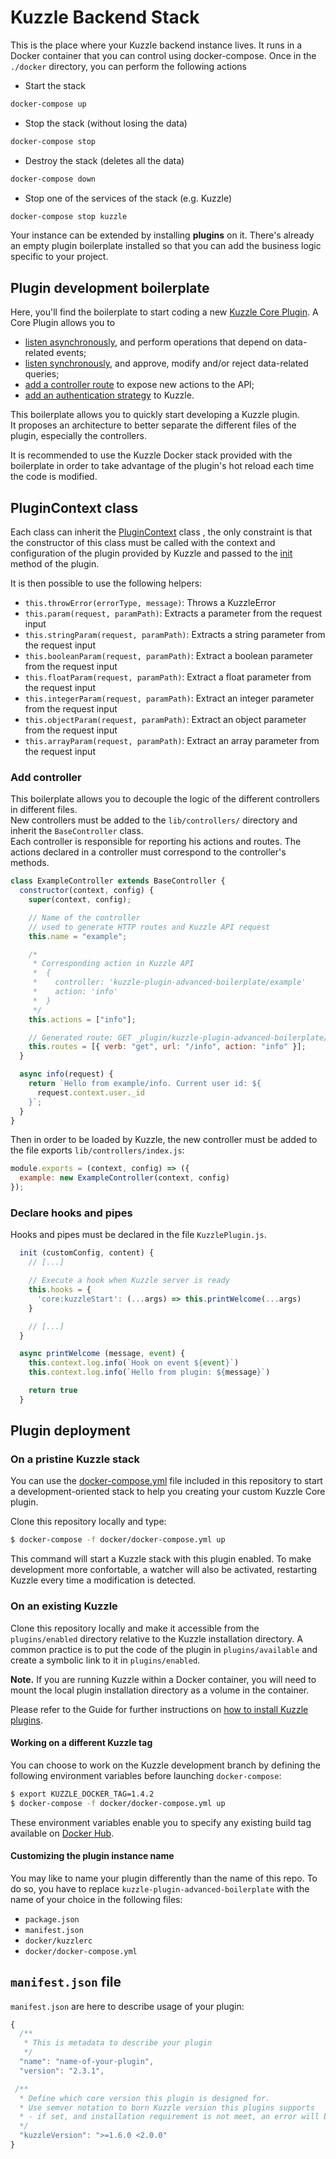 # Kuzzle Backend Stack

This is the place where your Kuzzle backend instance lives. It runs in a Docker container that you can control using docker-compose.
Once in the `./docker` directory, you can perform the following actions

- Start the stack

```bash
docker-compose up
```

- Stop the stack (without losing the data)

```bash
docker-compose stop
```

- Destroy the stack (deletes all the data)

```bash
docker-compose down
```

- Stop one of the services of the stack (e.g. Kuzzle)

```bash
docker-compose stop kuzzle
```

Your instance can be extended by installing **plugins** on it. There's already an empty plugin boilerplate installed so that
you can add the business logic specific to your project.

## Plugin development boilerplate

Here, you'll find the boilerplate to start coding a new [Kuzzle Core Plugin](http://docs.kuzzle.io/guide/essentials/plugins/). A Core Plugin allows you to

- [listen asynchronously](http://docs.kuzzle.io/plugins-reference/plugins-features/adding-hooks), and perform operations that depend on data-related events;
- [listen synchronously](http://docs.kuzzle.io/plugins-reference/plugins-features/adding-pipes), and approve, modify and/or reject data-related queries;
- [add a controller route](http://docs.kuzzle.io/plugins-reference/plugins-features/adding-controllers) to expose new actions to the API;
- [add an authentication strategy](http://docs.kuzzle.io/plugins-reference/plugins-features/adding-authentication-strategy) to Kuzzle.

This boilerplate allows you to quickly start developing a Kuzzle plugin.  
It proposes an architecture to better separate the different files of the plugin, especially the controllers.

It is recommended to use the Kuzzle Docker stack provided with the boilerplate in order to take advantage of the plugin's hot reload each time the code is modified.

## PluginContext class

Each class can inherit the [PluginContext](lib/PluginContext.js) class , the only constraint is that the constructor of this class must be called with the context and configuration of the plugin provided by Kuzzle and passed to the [init](KuzzlePlugin.js#51) method of the plugin.

It is then possible to use the following helpers:

- `this.throwError(errorType, message)`: Throws a KuzzleError
- `this.param(request, paramPath)`: Extracts a parameter from the request input
- `this.stringParam(request, paramPath)`: Extracts a string parameter from the request input
- `this.booleanParam(request, paramPath)`: Extract a boolean parameter from the request input
- `this.floatParam(request, paramPath)`: Extract a float parameter from the request input
- `this.integerParam(request, paramPath)`: Extract an integer parameter from the request input
- `this.objectParam(request, paramPath)`: Extract an object parameter from the request input
- `this.arrayParam(request, paramPath)`: Extract an array parameter from the request input

### Add controller

This boilerplate allows you to decouple the logic of the different controllers in different files.  
New controllers must be added to the `lib/controllers/` directory and inherit the `BaseController` class.  
Each controller is responsible for reporting his actions and routes. The actions declared in a controller must correspond to the controller's methods.

```js
class ExampleController extends BaseController {
  constructor(context, config) {
    super(context, config);

    // Name of the controller
    // used to generate HTTP routes and Kuzzle API request
    this.name = "example";

    /*
     * Corresponding action in Kuzzle API
     *  {
     *    controller: 'kuzzle-plugin-advanced-boilerplate/example'
     *    action: 'info'
     *  }
     */
    this.actions = ["info"];

    // Generated route: GET _plugin/kuzzle-plugin-advanced-boilerplate/example/info
    this.routes = [{ verb: "get", url: "/info", action: "info" }];
  }

  async info(request) {
    return `Hello from example/info. Current user id: ${
      request.context.user._id
    }`;
  }
}
```

Then in order to be loaded by Kuzzle, the new controller must be added to the file exports `lib/controllers/index.js`:

```js
module.exports = (context, config) => ({
  example: new ExampleController(context, config)
});
```

### Declare hooks and pipes

Hooks and pipes must be declared in the file `KuzzlePlugin.js`.

```js
  init (customConfig, content) {
    // [...]

    // Execute a hook when Kuzzle server is ready
    this.hooks = {
      'core:kuzzleStart': (...args) => this.printWelcome(...args)
    }

    // [...]
  }

  async printWelcome (message, event) {
    this.context.log.info(`Hook on event ${event}`)
    this.context.log.info(`Hello from plugin: ${message}`)

    return true
  }
```

## Plugin deployment

### On a pristine Kuzzle stack

You can use the [docker-compose.yml](docker/docker-compose.yml) file included in this repository to start a development-oriented stack to help you creating your custom Kuzzle Core plugin.

Clone this repository locally and type:

```bash
$ docker-compose -f docker/docker-compose.yml up
```

This command will start a Kuzzle stack with this plugin enabled. To make development more confortable, a watcher will also be activated, restarting Kuzzle every time a modification is detected.

### On an existing Kuzzle

Clone this repository locally and make it accessible from the `plugins/enabled` directory relative to the Kuzzle installation directory. A common practice is to put the code of the plugin in `plugins/available` and create a symbolic link to it in `plugins/enabled`.

**Note.** If you are running Kuzzle within a Docker container, you will need to mount the local plugin installation directory as a volume in the container.

Please refer to the Guide for further instructions on [how to install Kuzzle plugins](http://docs.kuzzle.io/guide/essentials/plugins/#managing-plugins).

#### Working on a different Kuzzle tag

You can choose to work on the Kuzzle development branch by defining the following environment variables before launching `docker-compose`:

```bash
$ export KUZZLE_DOCKER_TAG=1.4.2
$ docker-compose -f docker/docker-compose.yml up
```

These environment variables enable you to specify any existing build tag available on [Docker Hub](https://hub.docker.com/r/kuzzleio/kuzzle/tags/).

#### Customizing the plugin instance name

You may like to name your plugin differently than the name of this repo.
To do so, you have to replace `kuzzle-plugin-advanced-boilerplate` with the name of your choice in the following files:

- `package.json`
- `manifest.json`
- `docker/kuzzlerc`
- `docker/docker-compose.yml`

## `manifest.json` file

`manifest.json` are here to describe usage of your plugin:

```js
{
  /**
   * This is metadata to describe your plugin
   */
  "name": "name-of-your-plugin",
  "version": "2.3.1",

 /**
  * Define which core version this plugin is designed for.
  * Use semver notation to born Kuzzle version this plugins supports
  * - if set, and installation requirement is not meet, an error will be thrown and Kuzzle will not start
  */
  "kuzzleVersion": ">=1.6.0 <2.0.0"
}
```
